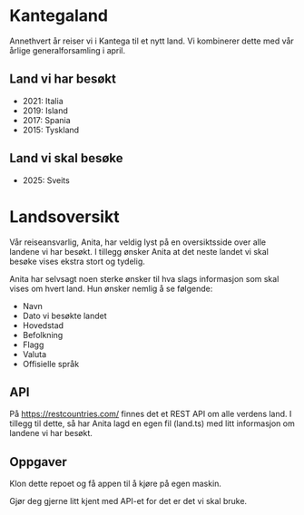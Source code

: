 # Kantegaland
Annethvert år reiser vi i Kantega til et nytt land. 
Vi kombinerer dette med vår årlige generalforsamling i april.

## Land vi har besøkt
- 2021: Italia
- 2019: Island
- 2017: Spania
- 2015: Tyskland

## Land vi skal besøke
- 2025: Sveits

# Landsoversikt
Vår reiseansvarlig, Anita, har veldig lyst på en oversiktsside over alle landene vi har besøkt.
I tillegg ønsker Anita at det neste landet vi skal besøke vises ekstra stort og tydelig.

Anita har selvsagt noen sterke ønsker til hva slags informasjon som skal vises om hvert land.
Hun ønsker nemlig å se følgende:
- Navn
- Dato vi besøkte landet
- Hovedstad
- Befolkning
- Flagg
- Valuta
- Offisielle språk

## API
På https://restcountries.com/ finnes det et REST API om alle verdens land.
I tillegg til dette, så har Anita lagd en egen fil (land.ts) med litt informasjon om landene vi har besøkt.

## Oppgaver
Klon dette repoet og få appen til å kjøre på egen maskin.

Gjør deg gjerne litt kjent med API-et for det er det vi skal bruke.

